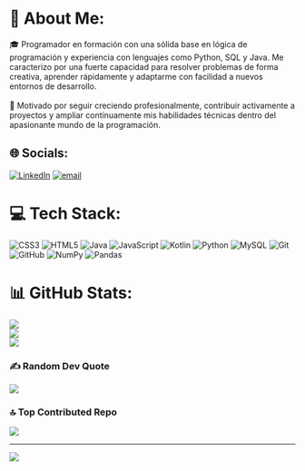 # 💫 About Me:
🎓 Programador en formación con una sólida base en lógica de programación y experiencia con lenguajes como Python, SQL y Java. Me caracterizo por una fuerte capacidad para resolver problemas de forma creativa, aprender rápidamente y adaptarme con facilidad a nuevos entornos de desarrollo.<br><br>🚀 Motivado por seguir creciendo profesionalmente, contribuir activamente a proyectos y ampliar continuamente mis habilidades técnicas dentro del apasionante mundo de la programación.


## 🌐 Socials:
[![LinkedIn](https://img.shields.io/badge/LinkedIn-%230077B5.svg?logo=linkedin&logoColor=white)](https://linkedin.com/in/miguelmarquezroldan) [![email](https://img.shields.io/badge/Email-D14836?logo=gmail&logoColor=white)](mailto:miguelmroldan@gmail.com) 

# 💻 Tech Stack:
![CSS3](https://img.shields.io/badge/css3-%231572B6.svg?style=for-the-badge&logo=css3&logoColor=white) ![HTML5](https://img.shields.io/badge/html5-%23E34F26.svg?style=for-the-badge&logo=html5&logoColor=white) ![Java](https://img.shields.io/badge/java-%23ED8B00.svg?style=for-the-badge&logo=openjdk&logoColor=white) ![JavaScript](https://img.shields.io/badge/javascript-%23323330.svg?style=for-the-badge&logo=javascript&logoColor=%23F7DF1E) ![Kotlin](https://img.shields.io/badge/kotlin-%237F52FF.svg?style=for-the-badge&logo=kotlin&logoColor=white) ![Python](https://img.shields.io/badge/python-3670A0?style=for-the-badge&logo=python&logoColor=ffdd54) ![MySQL](https://img.shields.io/badge/mysql-4479A1.svg?style=for-the-badge&logo=mysql&logoColor=white) ![Git](https://img.shields.io/badge/git-%23F05033.svg?style=for-the-badge&logo=git&logoColor=white) ![GitHub](https://img.shields.io/badge/github-%23121011.svg?style=for-the-badge&logo=github&logoColor=white) ![NumPy](https://img.shields.io/badge/numpy-%23013243.svg?style=for-the-badge&logo=numpy&logoColor=white) ![Pandas](https://img.shields.io/badge/pandas-%23150458.svg?style=for-the-badge&logo=pandas&logoColor=white)
# 📊 GitHub Stats:
![](https://github-readme-stats.vercel.app/api?username=MMarquezRoldan&theme=dark&hide_border=false&include_all_commits=true&count_private=true)<br/>
![](https://nirzak-streak-stats.vercel.app/?user=MMarquezRoldan&theme=dark&hide_border=false)<br/>
![](https://github-readme-stats.vercel.app/api/top-langs/?username=MMarquezRoldan&theme=dark&hide_border=false&include_all_commits=true&count_private=true&layout=compact)

### ✍️ Random Dev Quote
![](https://quotes-github-readme.vercel.app/api?type=horizontal&theme=radical)

### 🔝 Top Contributed Repo
![](https://github-contributor-stats.vercel.app/api?username=MMarquezRoldan&limit=5&theme=dark&combine_all_yearly_contributions=true)

---
[![](https://visitcount.itsvg.in/api?id=MMarquezRoldan&icon=0&color=0)](https://visitcount.itsvg.in)

<!-- Proudly created with GPRM ( https://gprm.itsvg.in ) -->
